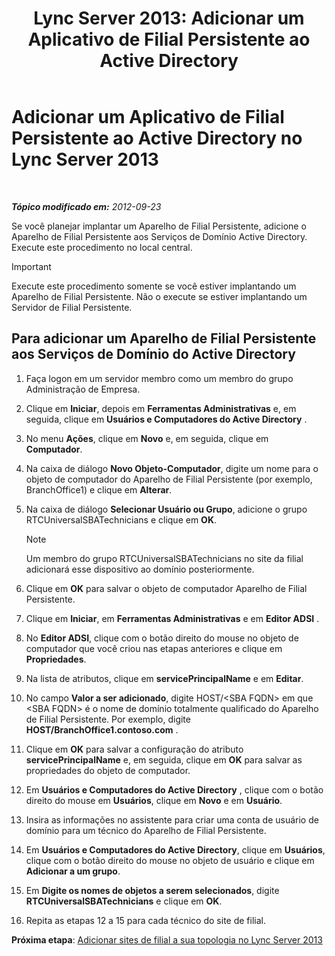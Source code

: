 ﻿---
title: 'Lync Server 2013: Adicionar um Aplicativo de Filial Persistente ao Active Directory'
TOCTitle: Adicionar um Aplicativo de Filial Persistente ao Active Directory
ms:assetid: 3e63507c-d60b-40ec-8bbe-586b1d707c3e
ms:mtpsurl: https://technet.microsoft.com/pt-br/library/Gg425906(v=OCS.15)
ms:contentKeyID: 49306479
ms.date: 05/19/2016
mtps_version: v=OCS.15
ms.translationtype: HT
---

# Adicionar um Aplicativo de Filial Persistente ao Active Directory no Lync Server 2013

 

_**Tópico modificado em:** 2012-09-23_

Se você planejar implantar um Aparelho de Filial Persistente, adicione o Aparelho de Filial Persistente aos Serviços de Domínio Active Directory. Execute este procedimento no local central.

> [!important]  
> Execute este procedimento somente se você estiver implantando um Aparelho de Filial Persistente. Não o execute se estiver implantando um Servidor de Filial Persistente.

## Para adicionar um Aparelho de Filial Persistente aos Serviços de Domínio do Active Directory

1.  Faça logon em um servidor membro como um membro do grupo Administração de Empresa.

2.  Clique em **Iniciar**, depois em **Ferramentas Administrativas** e, em seguida, clique em **Usuários e Computadores do Active Directory** .

3.  No menu **Ações**, clique em **Novo** e, em seguida, clique em **Computador**.

4.  Na caixa de diálogo **Novo Objeto-Computador**, digite um nome para o objeto de computador do Aparelho de Filial Persistente (por exemplo, BranchOffice1) e clique em **Alterar**.

5.  Na caixa de diálogo **Selecionar Usuário ou Grupo**, adicione o grupo RTCUniversalSBATechnicians e clique em **OK**.
    
    > [!note]  
    > Um membro do grupo RTCUniversalSBATechnicians no site da filial adicionará esse dispositivo ao domínio posteriormente.

6.  Clique em **OK** para salvar o objeto de computador Aparelho de Filial Persistente.

7.  Clique em **Iniciar**, em **Ferramentas Administrativas** e em **Editor ADSI** .

8.  No **Editor ADSI**, clique com o botão direito do mouse no objeto de computador que você criou nas etapas anteriores e clique em **Propriedades**.

9.  Na lista de atributos, clique em **servicePrincipalName** e em **Editar**.

10. No campo **Valor a ser adicionado**, digite HOST/\<SBA FQDN\> em que \<SBA FQDN\> é o nome de domínio totalmente qualificado do Aparelho de Filial Persistente. Por exemplo, digite **HOST/BranchOffice1.contoso.com** .

11. Clique em **OK** para salvar a configuração do atributo **servicePrincipalName** e, em seguida, clique em **OK** para salvar as propriedades do objeto de computador.

12. Em **Usuários e Computadores do Active Directory** , clique com o botão direito do mouse em **Usuários**, clique em **Novo** e em **Usuário**.

13. Insira as informações no assistente para criar uma conta de usuário de domínio para um técnico do Aparelho de Filial Persistente.

14. Em **Usuários e Computadores do Active Directory**, clique em **Usuários**, clique com o botão direito do mouse no objeto de usuário e clique em **Adicionar a um grupo**.

15. Em **Digite os nomes de objetos a serem selecionados**, digite **RTCUniversalSBATechnicians** e clique em **OK**.

16. Repita as etapas 12 a 15 para cada técnico do site de filial.

**Próxima etapa**: [Adicionar sites de filial a sua topologia no Lync Server 2013](lync-server-2013-add-branch-sites-to-your-topology.md)

